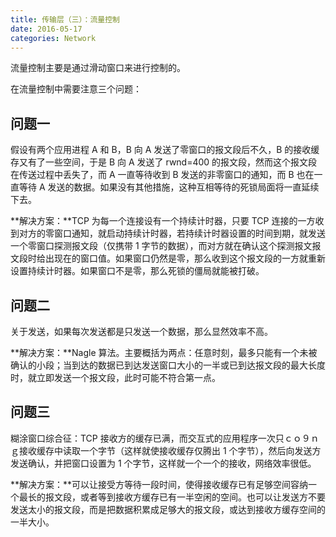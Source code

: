```yaml
---
title: 传输层（三）：流量控制
date: 2016-05-17
categories: Network
---
```


流量控制主要是通过滑动窗口来进行控制的。

在流量控制中需要注意三个问题：

## 问题一

假设有两个应用进程 A 和 B，B 向 A 发送了零窗口的报文段后不久，B 的接收缓存又有了一些空间，于是 B 向 A 发送了 rwnd=400 的报文段，然而这个报文段在传送过程中丢失了，而 A 一直等待收到 B 发送的非零窗口的通知，而 B 也在一直等待 A 发送的数据。如果没有其他措施，这种互相等待的死锁局面将一直延续下去。

**解决方案：**TCP 为每一个连接设有一个持续计时器，只要 TCP 连接的一方收到对方的零窗口通知，就启动持续计时器，若持续计时器设置的时间到期，就发送一个零窗口探测报文段（仅携带 1 字节的数据），而对方就在确认这个探测报文报文段时给出现在的窗口值。如果窗口仍然是零，那么收到这个报文段的一方就重新设置持续计时器。如果窗口不是零，那么死锁的僵局就能被打破。

## 问题二

关于发送，如果每次发送都是只发送一个数据，那么显然效率不高。

**解决方案：**Nagle 算法。主要概括为两点：任意时刻，最多只能有一个未被确认的小段；当到达的数据已到达发送窗口大小的一半或已到达报文段的最大长度时，就立即发送一个报文段，此时可能不符合第一点。

## 问题三

糊涂窗口综合征：TCP 接收方的缓存已满，而交互式的应用程序一次只ｃｏ９ｎｇ接收缓存中读取一个字节（这样就使接收缓存仅腾出 1 个字节），然后向发送方发送确认，并把窗口设置为 1 个字节，这样就一个一个的接收，网络效率很低。

**解决方案：**可以让接受方等待一段时间，使得接收缓存已有足够空间容纳一个最长的报文段，或者等到接收方缓存已有一半空闲的空间。也可以让发送方不要发送太小的报文段，而是把数据积累成足够大的报文段，或达到接收方缓存空间的一半大小。
